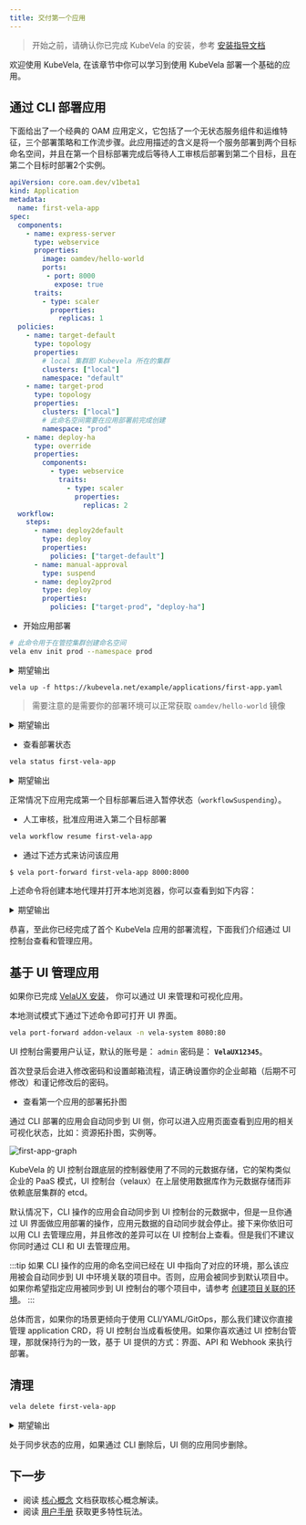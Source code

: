 ```yaml
---
title: 交付第一个应用
---
```


> 开始之前，请确认你已完成 KubeVela 的安装，参考 [安装指导文档](./install.mdx)

欢迎使用 KubeVela, 在该章节中你可以学习到使用 KubeVela 部署一个基础的应用。

## 通过 CLI 部署应用

下面给出了一个经典的 OAM 应用定义，它包括了一个无状态服务组件和运维特征，三个部署策略和工作流步骤。此应用描述的含义是将一个服务部署到两个目标命名空间，并且在第一个目标部署完成后等待人工审核后部署到第二个目标，且在第二个目标时部署2个实例。

```yaml
apiVersion: core.oam.dev/v1beta1
kind: Application
metadata:
  name: first-vela-app
spec:
  components:
    - name: express-server
      type: webservice
      properties:
        image: oamdev/hello-world
        ports:
         - port: 8000
           expose: true
      traits:
        - type: scaler
          properties:
            replicas: 1
  policies:
    - name: target-default
      type: topology
      properties:
        # local 集群即 Kubevela 所在的集群
        clusters: ["local"]
        namespace: "default"
    - name: target-prod
      type: topology
      properties:
        clusters: ["local"]
        # 此命名空间需要在应用部署前完成创建
        namespace: "prod"
    - name: deploy-ha
      type: override
      properties:
        components:
          - type: webservice
            traits:
              - type: scaler
                properties:
                  replicas: 2
  workflow:
    steps:
      - name: deploy2default
        type: deploy
        properties:
          policies: ["target-default"]
      - name: manual-approval
        type: suspend
      - name: deploy2prod
        type: deploy
        properties:
          policies: ["target-prod", "deploy-ha"]
```

* 开始应用部署

```bash
# 此命令用于在管控集群创建命名空间
vela env init prod --namespace prod
```

<details>
<summary>期望输出</summary>

```console
environment prod with namespace prod created
```
</details>

```
vela up -f https://kubevela.net/example/applications/first-app.yaml
```

> 需要注意的是需要你的部署环境可以正常获取 `oamdev/hello-world` 镜像

<details>
<summary>期望输出</summary>

```console
Applying an application in vela K8s object format...
I0516 15:45:18.123356   27156 apply.go:107] "creating object" name="first-vela-app" resource="core.oam.dev/v1beta1, Kind=Application"
✅ App has been deployed 🚀🚀🚀
    Port forward: vela port-forward first-vela-app
             SSH: vela exec first-vela-app
         Logging: vela logs first-vela-app
      App status: vela status first-vela-app
        Endpoint: vela status first-vela-app --endpoint
Application prod/first-vela-app applied.
```
</details>

* 查看部署状态

```bash
vela status first-vela-app
```

<details>
<summary>期望输出</summary>

```console
About:

  Name:      	first-vela-app
  Namespace: 	prod
  Created at:	2022-05-16 15:45:18 +0800 CST
  Status:    	workflowSuspending

Workflow:

  ...

Services:

  - Name: express-server
    Cluster: local  Namespace: default
    Type: webservice
    Healthy Ready:1/1
    Traits:
      ✅ scaler
```
</details>

正常情况下应用完成第一个目标部署后进入暂停状态（`workflowSuspending`）。

* 人工审核，批准应用进入第二个目标部署

```bash
vela workflow resume first-vela-app
```

* 通过下述方式来访问该应用

```bash
$ vela port-forward first-vela-app 8000:8000
```

上述命令将创建本地代理并打开本地浏览器，你可以查看到如下内容：

<details>
<summary>期望输出</summary>

```
<xmp>
Hello KubeVela! Make shipping applications more enjoyable. 

...snip...
```
</details>

恭喜，至此你已经完成了首个 KubeVela 应用的部署流程，下面我们介绍通过 UI 控制台查看和管理应用。


## 基于 UI 管理应用

如果你已完成 [VelaUX 安装](./install#2-install-velaux)， 你可以通过 UI 来管理和可视化应用。

本地测试模式下通过下述命令即可打开 UI 界面。

```bash
vela port-forward addon-velaux -n vela-system 8080:80
```

UI 控制台需要用户认证，默认的账号是： `admin` 密码是： **`VelaUX12345`**。

首次登录后会进入修改密码和设置邮箱流程，请正确设置你的企业邮箱（后期不可修改）和谨记修改后的密码。

* 查看第一个应用的部署拓扑图

通过 CLI 部署的应用会自动同步到 UI 侧，你可以进入应用页面查看到应用的相关可视化状态，比如：资源拓扑图，实例等。

![first-app-graph](https://static.kubevela.net/images/1.5/first-app-graph.jpg)

KubeVela 的 UI 控制台跟底层的控制器使用了不同的元数据存储，它的架构类似企业的 PaaS 模式，UI 控制台（velaux）在上层使用数据库作为元数据存储而非依赖底层集群的 etcd。

默认情况下，CLI 操作的应用会自动同步到 UI 控制台的元数据中，但是一旦你通过 UI 界面做应用部署的操作，应用元数据的自动同步就会停止。接下来你依旧可以用 CLI 去管理应用，并且修改的差异可以在 UI 控制台上查看。但是我们不建议你同时通过 CLI 和 UI 去管理应用。

:::tip
如果 CLI 操作的应用的命名空间已经在 UI 中指向了对应的环境，那么该应用被会自动同步到 UI 中环境关联的项目中。否则，应用会被同步到默认项目中。
如果你希望指定应用被同步到 UI 控制台的哪个项目中，请参考 [创建项目关联的环境](how-to/dashboard/user/project#创建项目关联的环境)。
:::

总体而言，如果你的场景更倾向于使用 CLI/YAML/GitOps，那么我们建议你直接管理 application CRD，将 UI 控制台当成看板使用。如果你喜欢通过 UI 控制台管理，那就保持行为的一致，基于 UI 提供的方式：界面、API 和 Webhook 来执行部署。

## 清理

```bash
vela delete first-vela-app
```

<details>
<summary>期望输出</summary>

```console
Deleting Application "first-vela-app"
app "first-vela-app" deleted from namespace "prod"
```
</details>

处于同步状态的应用，如果通过 CLI 删除后，UI 侧的应用同步删除。

## 下一步

- 阅读 [核心概念](./getting-started/core-concept) 文档获取核心概念解读。
- 阅读 [用户手册](./tutorials/webservice) 获取更多特性玩法。
